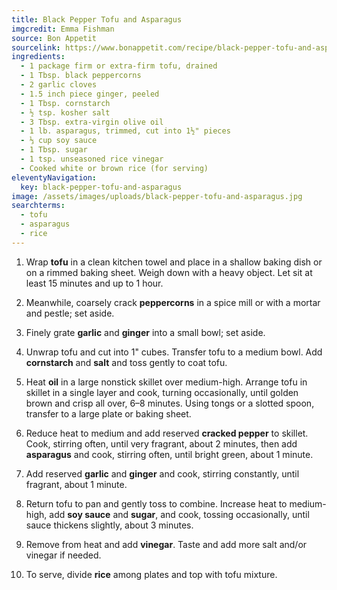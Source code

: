 ```yaml
---
title: Black Pepper Tofu and Asparagus
imgcredit: Emma Fishman
source: Bon Appetit
sourcelink: https://www.bonappetit.com/recipe/black-pepper-tofu-and-asparagus
ingredients:
  - 1 package firm or extra-firm tofu, drained
  - 1 Tbsp. black peppercorns
  - 2 garlic cloves
  - 1.5 inch piece ginger, peeled
  - 1 Tbsp. cornstarch
  - ½ tsp. kosher salt
  - 3 Tbsp. extra-virgin olive oil
  - 1 lb. asparagus, trimmed, cut into 1½" pieces
  - ⅓ cup soy sauce
  - 1 Tbsp. sugar
  - 1 tsp. unseasoned rice vinegar
  - Cooked white or brown rice (for serving)
eleventyNavigation:
  key: black-pepper-tofu-and-asparagus
image: /assets/images/uploads/black-pepper-tofu-and-asparagus.jpg
searchterms:
  - tofu
  - asparagus
  - rice
---
```


1. Wrap **tofu** in a clean kitchen towel and place in a shallow baking dish or on a rimmed baking sheet. Weigh down with a heavy object. Let sit at least 15 minutes and up to 1 hour.

2. Meanwhile, coarsely crack **peppercorns** in a spice mill or with a mortar and pestle; set aside.

3. Finely grate **garlic** and **ginger** into a small bowl; set aside.

4. Unwrap tofu and cut into 1" cubes. Transfer tofu to a medium bowl. Add **cornstarch** and **salt** and toss gently to coat tofu.

5. Heat **oil** in a large nonstick skillet over medium-high. Arrange tofu in skillet in a single layer and cook, turning occasionally, until golden brown and crisp all over, 6–8 minutes. Using tongs or a slotted spoon, transfer to a large plate or baking sheet.

6. Reduce heat to medium and add reserved **cracked pepper** to skillet. Cook, stirring often, until very fragrant, about 2 minutes, then add **asparagus** and cook, stirring often, until bright green, about 1 minute.

7. Add reserved **garlic** and **ginger** and cook, stirring constantly, until fragrant, about 1 minute.

8. Return tofu to pan and gently toss to combine. Increase heat to medium-high, add **soy sauce** and **sugar**, and cook, tossing occasionally, until sauce thickens slightly, about 3 minutes.

9. Remove from heat and add **vinegar**. Taste and add more salt and/or vinegar if needed.

10. To serve, divide **rice** among plates and top with tofu mixture.
